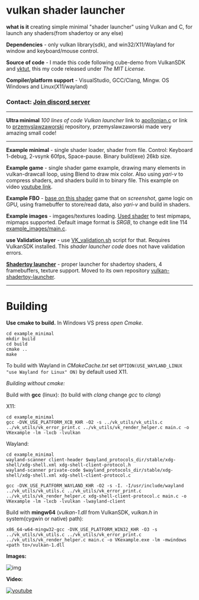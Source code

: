 # vulkan shader launcher

**what is it** creating simple minimal "shader launcher" using Vulkan and C, for launch any shaders(from shadertoy or any else)

**Dependencies** - only vulkan library(sdk), and win32/X11/Wayland for window and keyboard/mouse control.

**Source of code** - I made this code following cube-demo from VulkanSDK and [vktut](https://github.com/ShabbyX/vktut), this my code released under *The MIT License*.

**Compiler/platform support** - VisualStudio, GCC/Clang, Mingw. OS Windows and Linux(X11/wayland)

### Contact: [**Join discord server**](https://discord.gg/JKyqWgt)
___
**Ultra minimal** *100 lines of code Vulkan launcher* link to [apollonian.c](https://github.com/przemyslawzaworski/CPP-Programming/blob/master/Vulkan/apollonian.c) or link to  [przemyslawzaworski](https://github.com/przemyslawzaworski/CPP-Programming) repository, przemyslawzaworski made very amazing small code!

___
**Example minimal** - single shader loader, shader from file. Control: Keyboard 1-debug, 2-vsynk 60fps, Space-pause. Binary build(exe) 26kb size.

**Example game** - single shader game example, drawing many elements in vulkan-drawcall loop, using Blend to draw mix color. Also using *yari-v* to compress shaders, and shaders build in to binary file. This example on video [youtube link](https://youtu.be/5Wzj-GNAo6c).

**Example FBO** - [base on this shader](https://www.shadertoy.com/view/3syXDD) game that on *screenshot*, game logic on GPU, using framebuffer to store/read data, also *yari-v* and build in shaders.

**Example images** - imgages/textures loading. [Used shader](https://www.shadertoy.com/view/lsfGWn) to test mipmaps, mipmaps supported. Default image format is *SRGB*, to change edit line 114 [example_images/main.c](https://github.com/danilw/vulkan-shader-launcher/blob/master/example_images/main.c#L114).

**use Validation layer** - use [VK_validation.sh](https://github.com/danilw/vulkan-shader-launcher/blob/master/use_validation_layer/VK_validation.sh) script for that. Requires VulkanSDK installed. This *shader launcher code* does not have validation errors.

**[Shadertoy launcher](https://github.com/danilw/vulkan-shadertoy-launcher)** - proper launcher for shadertoy shaders, 4 framebuffers, texture support. Moved to its own repository [vulkan-shadertoy-launcher](https://github.com/danilw/vulkan-shadertoy-launcher).

___
# Building

**Use cmake to build.** In Windows VS press *open Cmake*.
```
cd example_minimal
mkdir build
cd build
cmake ..
make
```
To build with Wayland in *CMakeCache.txt* set `OPTION(USE_WAYLAND_LINUX "use Wayland for Linux" ON)` by default used X11.


*Building without cmake:*

Build with **gcc** (linux): (to build with *clang* change *gcc* to *clang*)

X11:
```
cd example_minimal
gcc -DVK_USE_PLATFORM_XCB_KHR -O2 -s ../vk_utils/vk_utils.c ../vk_utils/vk_error_print.c ../vk_utils/vk_render_helper.c main.c -o VKexample -lm -lxcb -lvulkan
```
Wayland:
```
cd example_minimal
wayland-scanner client-header $wayland_protocols_dir/stable/xdg-shell/xdg-shell.xml xdg-shell-client-protocol.h
wayland-scanner private-code $wayland_protocols_dir/stable/xdg-shell/xdg-shell.xml xdg-shell-client-protocol.c

gcc -DVK_USE_PLATFORM_WAYLAND_KHR -O2 -s -I. -I/usr/include/wayland ../vk_utils/vk_utils.c ../vk_utils/vk_error_print.c ../vk_utils/vk_render_helper.c xdg-shell-client-protocol.c main.c -o VKexample -lm -lxcb -lvulkan -lwayland-client
```

Build with **mingw64** (*vulkan-1.dll* from VulkanSDK, *vulkan.h* in system(cygwin or native) path):
```
x86_64-w64-mingw32-gcc -DVK_USE_PLATFORM_WIN32_KHR -O3 -s ../vk_utils/vk_utils.c ../vk_utils/vk_error_print.c ../vk_utils/vk_render_helper.c main.c -o VKexample.exe -lm -mwindows <path to>/vulkan-1.dll
```

**Images:** 

![img](https://danilw.github.io/GLSL-howto/vulkan_sh_launcher/v2/scr1.jpg)

**Video:** 

[![youtube](https://danilw.github.io/GLSL-howto/vulkan_sh_launcher/v1/v1yt.jpg)](https://youtu.be/5Wzj-GNAo6c)
